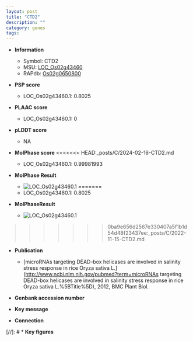 ```yaml
---
layout: post
title: "CTD2"
description: ""
category: genes
tags: 
---
```


* **Information**  
    + Symbol: CTD2  
    + MSU: [LOC_Os02g43460](http://rice.plantbiology.msu.edu/cgi-bin/ORF_infopage.cgi?orf=LOC_Os02g43460)  
    + RAPdb: [Os02g0650800](http://rapdb.dna.affrc.go.jp/viewer/gbrowse_details/irgsp1?name=Os02g0650800)  

* **PSP score**  
    + LOC_Os02g43460.1: 0.8025 

* **PLAAC score**  
    + LOC_Os02g43460.1: 0 

* **pLDDT score**
    + NA


* **MolPhase score**
<<<<<<< HEAD:_posts/C/2024-02-16-CTD2.md
    + LOC_Os02g43460.1: 0.99981993

* **MolPhase Result**
    + ![LOC_Os02g43460.1](https://304243504.github.io/Pictures/LOC_Os02g/LOC_Os02g43460.1.png)
=======
    + LOC_Os02g43460.1: 0.8025

* **MolPhaseResult**
    + ![LOC_Os02g43460.1](https://ricepsp.github.io/pictures/LOC_Os02g/LOC_Os02g43460.1.png)
>>>>>>> 0ba9e656d2567e330407a5f1b1d54d48f23437ee:_posts/C/2022-11-15-CTD2.md

* **Publication**  
    + [microRNAs targeting DEAD-box helicases are involved in salinity stress response in rice Oryza sativa L.](http://www.ncbi.nlm.nih.gov/pubmed?term=microRNAs targeting DEAD-box helicases are involved in salinity stress response in rice Oryza sativa L.%5BTitle%5D), 2012, BMC Plant Biol.

* **Genbank accession number**  

* **Key message**  

* **Connection**  

[//]: # * **Key figures**  


